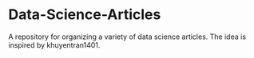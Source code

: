 # Data-Science-Articles
A repository for organizing a variety of data science articles. The idea is inspired by khuyentran1401.
